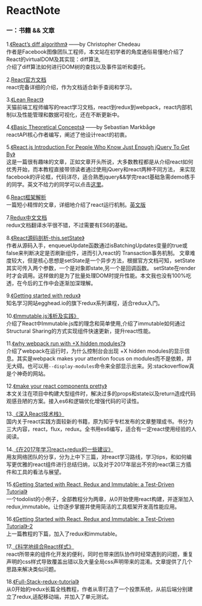 # ReactNote 

### 一：书籍 && 文章<br/>
1.[《React’s diff algorithm》](http://calendar.perfplanet.com/2013/diff/)   ——by Christopher Chedeau  <br />
作者是Facebook图像团队工程师，本文站在初学者的角度通俗易懂地介绍了React的virtualDOM及其实现：diff算法, <br />
介绍了diff算法如何进行DOM树的查找以及事件监听和委托。

2.[React官方文档](https://facebook.github.io/react/index.html)  <br />
react完备详细的介绍，作为文档适合新手查阅和学习。

3.[《Lean React》](https://zhuanlan.zhihu.com/p/21107252) <br />
天猫前端工程师编写的react学习文档，react到redux到webpack，react内部机制以及性能管理和数据可视化，还在不断更新中。

4.[《Basic Theoretical Concepts》](https://github.com/reactjs/react-basic) ——by Sebastian Markbåge <br />
reactAPI核心作者编写，阐述了他设计react的初衷。

5.[《React.js Introduction For People Who Know Just Enough jQuery To Get By》](http://reactfordesigners.com/labs/reactjs-introduction-for-people-who-know-just-enough-jquery-to-get-by/)<br />
这是一篇很有趣味的文章，正如文章开头所说，大多数教程都是从介绍react如何优秀开始，而本教程直接带领读者通过使用jQuery和react两种不同方法，
来实现facebook的评论框，代码详尽，适合熟悉jquery&&学完react基础急需demo练手的同学。英文不给力的同学可以点击[这里](https://segmentfault.com/a/1190000003501752)。

6.[React框架解析](http://www.open-open.com/lib/view/open1405409050727.html)<br />
一篇短小精悍的文章，详细地介绍了react运行机制。[英文版](http://blog.reverberate.org/2014/02/react-demystified.html)

7.[Redux中文文档](http://cn.redux.js.org/)<br />
redux文档翻译水平很不错，不过需要有ES6的基础。

8.[《React源码剖析-this.setState》](https://zhuanlan.zhihu.com/p/20328570?refer=purerender)<br />
作者从源码入手，enqueueUpdate函数通过isBatchingUpdates变量的true或false来判断决定是否刷新组件，进而引入react的 Transaction事务机制。
文章难度较大，但是核心思想是setState是一个异步方法，根据官方文档可知，setState其实可传入两个参数，一个是对象即state,另一个是回调函数。
setState在render时才会调用。这样做的是为了批量处理DOM时提升性能。本文我也没有100%吃透，在今后的工作中会逐渐加深理解。

9.[《Getting started with redux》](https://egghead.io/courses/getting-started-with-redux)<br />
知名学习网站egghead.io的旗下redux系列课程，适合redux入门。

10.[《Immutable.js浅析及实践》](https://segmentfault.com/a/1190000003910357)<br />
介绍了React中Immutable.js库的理念和简单使用,介绍了immutable如何通过Structural Sharing的方式实现组件快速更新，提升react性能。

11.[《why webpack run with +X hidden modules?》](https://stackoverflow.com/questions/28858176/what-does-webpack-mean-by-xx-hidden-modules)<br/>
介绍了webpack在运行时，为什么控制台会出现 +X hidden modules的显示信息。其实是webpack makes your attention focus on modules而不是依赖，并无大碍。也可以用`--display-modules`命令来全部显示出来。另:stackoverflow真是个神奇的网站。

12.[《make your react components pretty》](https://medium.com/walmartlabs/make-your-react-components-pretty-a1ae4ec0f56e#.4gr3qppoz)<br/>
本文关注在项目中构建大型组件时，解决过多的props和state以及return造成代码观感丑陋的方案。接入es6和逻辑优化增强代码的可读性。

13.[《深入React技术栈》](https://zhuanlan.zhihu.com/purerender)<br/>
国内关于react实践方面较新的书籍，原为知乎专栏发布的文章整理成书。书分为三大内容，react，flux，redux。全书用es6编写，适合有一定react使用经验的人阅读。

14.[《在2017年学习react+redux的一些建议》](https://github.com/iuap-design/blog/issues/178)<br/>
用友网络团队的分享，分为上中下三篇，对react学习路线，学习tips，和如何编写更优雅的react组件进行总结归纳，以及对于2017年层出不穷的react第三方插件和工具的看法与展望。

15.[《Getting Started with React, Redux and Immutable: a Test-Driven Tutorial》](http://www.theodo.fr/blog/2016/03/getting-started-with-react-redux-and-immutable-a-test-driven-tutorial-part-1/)<br/>
一个todolist的小例子，全部教程分为两章，从0开始使用react构建，并逐渐加入redux,immutable。让你逐步掌握并使用简洁的工具框架开发高性能应用。

16.[《Getting Started with React, Redux and Immutable: a Test-Driven Tutorial》-2](http://www.theodo.fr/blog/2016/03/getting-started-with-react-redux-and-immutable-a-test-driven-tutorial-part-2/)<br/>
上一篇教程的下篇，加入了redux和immutable。

17.[《科学地组合React样式》](https://leozdgao.me/ru-he-ke-xue-de-zu-zhi-reactzu-jian-yang-shi/)<br/>
react所带来的组件化开发的便利，同时也带来团队协作时经常遇到的问题，重复声明的css样式导致覆盖出错以及大量全局css声明带来的混淆。文章提供了几个思路来解决类似问题。

18.[《Full-Stack-redux-tutorial》](http://teropa.info/blog/2015/09/10/full-stack-redux-tutorial.html)<br/>
从0开始的redux长篇全栈教程，作者从零打造了一个投票系统，从前后端分别建立了redux,适配移动端，并加入了单元测试。
